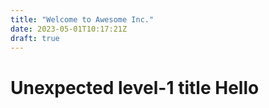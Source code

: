 ```yaml
---
title: "Welcome to Awesome Inc."
date: 2023-05-01T10:17:21Z
draft: true
---
```


# Unexpected level-1 title Hello
